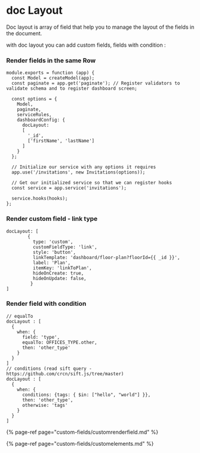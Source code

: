 # doc Layout

Doc layout is array of field that help you to manage the layout of the fields in the document.

with doc layout you can add custom fields, fields with condition :  


### Render fields in the same Row

```text
module.exports = function (app) {
  const Model = createModel(app);
  const paginate = app.get('paginate'); // Register validators to validate schema and to register dashboard screen;

  const options = {
    Model,
    paginate,
    serviceRules,
    dashboardConfig: {
      docLayout: 
      [
        '_id',
        ['firstName', 'lastName']
      ]
    }
  };

  // Initialize our service with any options it requires
  app.use('/invitations', new Invitations(options));

  // Get our initialized service so that we can register hooks
  const service = app.service('invitations');

  service.hooks(hooks);
};
```

### Render custom field - link type

```text
docLayout: [
        {
          type: 'custom',
          customFieldType: 'link',
          style: 'button',
          linkTemplate: 'dashboard/floor-plan?floorId={{ _id }}',
          label: 'Plan',
          itemKey: 'linkToPlan',
          hideOnCreate: true,
          hideOnUpdate: false,
         }
]
```

### Render field with condition 

```text
// equalTo
docLayout : [
  {
    when: {
      field: 'type',
      equalTo: OFFICES_TYPE.other,
      then: 'other_type'
    }
  }
]
// conditions (read sift query - https://github.com/crcn/sift.js/tree/master)
docLayout : [
  {
    when: {
      conditions: {tags: { $in: ["hello", "world"] }},
      then: 'other_type',
      otherwise: 'tags'
    }
  }
]
```

{% page-ref page="custom-fields/customrenderfield.md" %}

{% page-ref page="custom-fields/customelements.md" %}



